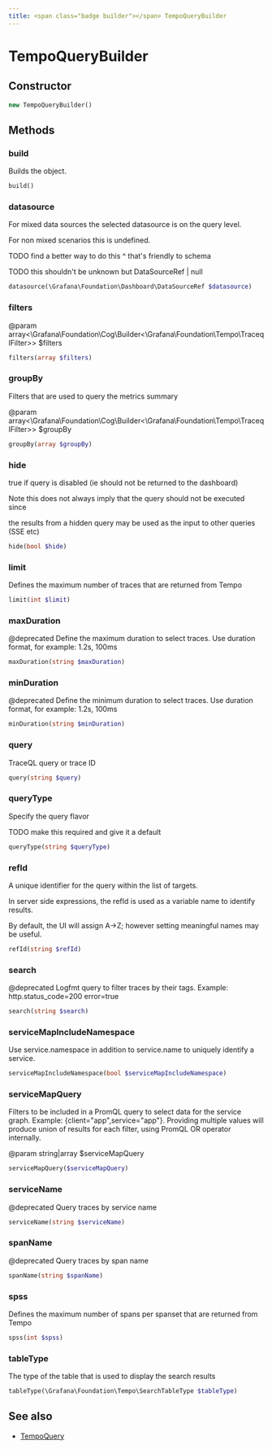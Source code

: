 ```yaml
---
title: <span class="badge builder"></span> TempoQueryBuilder
---
```

# <span class="badge builder"></span> TempoQueryBuilder

## Constructor

```php
new TempoQueryBuilder()
```
## Methods

### <span class="badge object-method"></span> build

Builds the object.

```php
build()
```

### <span class="badge object-method"></span> datasource

For mixed data sources the selected datasource is on the query level.

For non mixed scenarios this is undefined.

TODO find a better way to do this ^ that's friendly to schema

TODO this shouldn't be unknown but DataSourceRef | null

```php
datasource(\Grafana\Foundation\Dashboard\DataSourceRef $datasource)
```

### <span class="badge object-method"></span> filters

@param array<\Grafana\Foundation\Cog\Builder<\Grafana\Foundation\Tempo\TraceqlFilter>> $filters

```php
filters(array $filters)
```

### <span class="badge object-method"></span> groupBy

Filters that are used to query the metrics summary

@param array<\Grafana\Foundation\Cog\Builder<\Grafana\Foundation\Tempo\TraceqlFilter>> $groupBy

```php
groupBy(array $groupBy)
```

### <span class="badge object-method"></span> hide

true if query is disabled (ie should not be returned to the dashboard)

Note this does not always imply that the query should not be executed since

the results from a hidden query may be used as the input to other queries (SSE etc)

```php
hide(bool $hide)
```

### <span class="badge object-method"></span> limit

Defines the maximum number of traces that are returned from Tempo

```php
limit(int $limit)
```

### <span class="badge object-method"></span> maxDuration

@deprecated Define the maximum duration to select traces. Use duration format, for example: 1.2s, 100ms

```php
maxDuration(string $maxDuration)
```

### <span class="badge object-method"></span> minDuration

@deprecated Define the minimum duration to select traces. Use duration format, for example: 1.2s, 100ms

```php
minDuration(string $minDuration)
```

### <span class="badge object-method"></span> query

TraceQL query or trace ID

```php
query(string $query)
```

### <span class="badge object-method"></span> queryType

Specify the query flavor

TODO make this required and give it a default

```php
queryType(string $queryType)
```

### <span class="badge object-method"></span> refId

A unique identifier for the query within the list of targets.

In server side expressions, the refId is used as a variable name to identify results.

By default, the UI will assign A->Z; however setting meaningful names may be useful.

```php
refId(string $refId)
```

### <span class="badge object-method"></span> search

@deprecated Logfmt query to filter traces by their tags. Example: http.status_code=200 error=true

```php
search(string $search)
```

### <span class="badge object-method"></span> serviceMapIncludeNamespace

Use service.namespace in addition to service.name to uniquely identify a service.

```php
serviceMapIncludeNamespace(bool $serviceMapIncludeNamespace)
```

### <span class="badge object-method"></span> serviceMapQuery

Filters to be included in a PromQL query to select data for the service graph. Example: {client="app",service="app"}. Providing multiple values will produce union of results for each filter, using PromQL OR operator internally.

@param string|array<string> $serviceMapQuery

```php
serviceMapQuery($serviceMapQuery)
```

### <span class="badge object-method"></span> serviceName

@deprecated Query traces by service name

```php
serviceName(string $serviceName)
```

### <span class="badge object-method"></span> spanName

@deprecated Query traces by span name

```php
spanName(string $spanName)
```

### <span class="badge object-method"></span> spss

Defines the maximum number of spans per spanset that are returned from Tempo

```php
spss(int $spss)
```

### <span class="badge object-method"></span> tableType

The type of the table that is used to display the search results

```php
tableType(\Grafana\Foundation\Tempo\SearchTableType $tableType)
```

## See also

 * <span class="badge object-type-class"></span> [TempoQuery](./object-TempoQuery.md)
